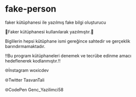 # fake-person
 faker kütüphanesi ile yazılmış fake bilgi oluşturucu

🚀Faker kütüphanesi kullanılarak yazılmıştır.🚀


Biglilerin hepsi kütüphane ismi gereğince sahtedir ve gerçeklik barındırmamaktadır.


‼️Bu program kütüphaneleri denemek ve tecrübe edinme amacı hedeflenerek kodlanmıştır.‼️


🌐İnstagram woxicdev


🌐Twitter TasvanTali


🌐CodePen Genc_Yazilimci58

